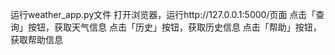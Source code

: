 运行weather_app.py文件
打开浏览器，运行http://127.0.0.1:5000/页面
点击「查询」按钮，获取天气信息
点击「历史」按钮，获取历史信息
点击「帮助」按钮，获取帮助信息
